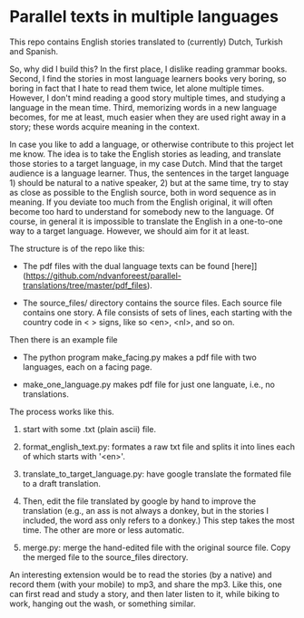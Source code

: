 # Parallel texts in multiple languages


This repo contains English stories translated to (currently) Dutch, Turkish and Spanish.  

So, why did I build this? In the first place, I dislike reading
grammar books. Second, I find the stories in most language learners
books very boring, so boring in fact that I hate to read them twice,
let alone multiple times. However, I don't mind reading a good story
multiple times, and studying a language in the mean time. Third,
memorizing words in a new language becomes, for me at least, much
easier when they are used right away in a story; these words acquire
meaning in the context.


In case you like to add a language, or otherwise contribute to this
project let me know. The idea is to take the English stories as
leading, and translate those stories to a target language, in my case
Dutch. Mind that the target audience is a language learner. Thus, the
sentences in the target language 1) should be natural to a native
speaker, 2) but at the same time, try to stay as close as possible to
the English source, both in word sequence as in meaning. If you
deviate too much from the English original, it will often become too
hard to understand for somebody new to the language. Of course, in
general it is impossible to translate the English in a one-to-one way
to a target language. However, we should aim for it at least.


The structure is of the repo like this:

- The pdf files with the dual language texts can be found [here]](https://github.com/ndvanforeest/parallel-translations/tree/master/pdf_files).

- The source_files/ directory contains the source files. Each source file contains one story. A file consists of sets of lines, each starting with the country code in &lt; &gt; signs, like so &lt;en&gt;, &lt;nl&gt;, and so on.



Then there is an example file 

- The python program make_facing.py makes a pdf file with two languages, each on a facing page.

- make_one_language.py makes pdf file for just one languate, i.e., no translations.

The process works like this.

1. start with some .txt (plain ascii) file.

2. format_english_text.py: formates a raw txt file and splits it into lines each of which starts with '&lt;en&gt;'.

2. translate_to_target_language.py: have google translate the formated file to a draft translation. 

3. Then, edit the file translated by google by hand to improve the translation (e.g., an ass is not always a donkey, but in the stories I included, the word ass only refers to a donkey.) This step takes the most time. The other are more or less automatic.

4. merge.py: merge the hand-edited file with the original source file. Copy the merged file to the source_files directory.


An interesting extension would be to read the stories (by a native) and record them (with your mobile) to  mp3, and share the mp3. Like this, one can first read and study a story, and then later listen to it, while biking to work,  hanging out the wash, or something similar.


